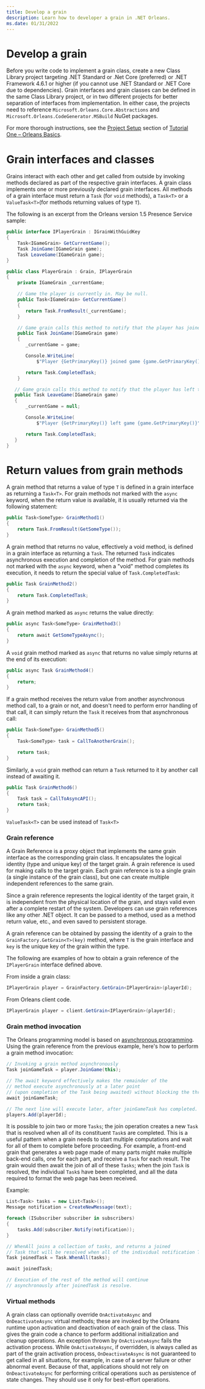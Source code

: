```yaml
---
title: Develop a grain
description: Learn how to developer a grain in .NET Orleans.
ms.date: 01/31/2022
---
```


# Develop a grain

Before you write code to implement a grain class, create a new Class Library project targeting .NET Standard or .Net Core (preferred) or .NET Framework 4.6.1 or higher (if you cannot use .NET Standard or .NET Core due to dependencies). Grain interfaces and grain classes can be defined in the same Class Library project, or in two different projects for better separation of interfaces from implementation. In either case, the projects need to reference `Microsoft.Orleans.Core.Abstractions` and `Microsoft.Orleans.CodeGenerator.MSBuild` NuGet packages.

For more thorough instructions, see the [Project Setup](../tutorials_and_samples/tutorial_1.md#project-setup) section of [Tutorial One – Orleans Basics](../tutorials_and_samples/tutorial_1.md).

# Grain interfaces and classes

Grains interact with each other and get called from outside by invoking methods declared as part of the respective grain interfaces. A grain class implements one or more previously declared grain interfaces. All methods of a grain interface must return a `Task` (for `void` methods), a `Task<T>` or a `ValueTask<T>`(for methods returning values of type `T`).

The following is an excerpt from the Orleans version 1.5 Presence Service sample:

```csharp
public interface IPlayerGrain : IGrainWithGuidKey
{
    Task<IGameGrain> GetCurrentGame();
    Task JoinGame(IGameGrain game);
    Task LeaveGame(IGameGrain game);
}

public class PlayerGrain : Grain, IPlayerGrain
{
    private IGameGrain _currentGame;

    // Game the player is currently in. May be null.
    public Task<IGameGrain> GetCurrentGame()
    {
       return Task.FromResult(_currentGame);
    }

    // Game grain calls this method to notify that the player has joined the game.
    public Task JoinGame(IGameGrain game)
    {
       _currentGame = game;

       Console.WriteLine(
           $"Player {GetPrimaryKey()} joined game {game.GetPrimaryKey()}");

       return Task.CompletedTask;
    }

   // Game grain calls this method to notify that the player has left the game.
   public Task LeaveGame(IGameGrain game)
   {
       _currentGame = null;

       Console.WriteLine(
           $"Player {GetPrimaryKey()} left game {game.GetPrimaryKey()}");

       return Task.CompletedTask;
   }
}
```

# Return values from grain methods

A grain method that returns a value of type `T` is defined in a grain interface as returning a `Task<T>`.
For grain methods not marked with the `async` keyword, when the return value is available, it is usually returned via the following statement:

```csharp
public Task<SomeType> GrainMethod1()
{
    return Task.FromResult(GetSomeType());
}
```

A grain method that returns no value, effectively a void method, is defined in a grain interface as returning a `Task`.
The returned `Task` indicates asynchronous execution and completion of the method.
For grain methods not marked with the `async` keyword, when a "void" method completes its execution, it needs to return the special value of `Task.CompletedTask`:

```csharp
public Task GrainMethod2()
{
    return Task.CompletedTask;
}
```

A grain method marked as `async` returns the value directly:

```csharp
public async Task<SomeType> GrainMethod3()
{
    return await GetSomeTypeAsync();
}
```

A `void` grain method marked as `async` that returns no value simply returns at the end of its execution:

```csharp
public async Task GrainMethod4()
{
    return;
}
```

If a grain method receives the return value from another asynchronous method call, to a grain or not, and doesn't need to perform error handling of that call, it can simply return the `Task` it receives from that asynchronous call:

```csharp
public Task<SomeType> GrainMethod5()
{
    Task<SomeType> task = CallToAnotherGrain();

    return task;
}
```

Similarly, a `void` grain method can return a `Task` returned to it by another call instead of awaiting it.

```csharp
public Task GrainMethod6()
{
    Task task = CallToAsyncAPI();
    return task;
}
```

`ValueTask<T>` can be used instead of `Task<T>`

### Grain reference

A Grain Reference is a proxy object that implements the same grain interface as the corresponding grain class. It encapsulates the logical identity (type and unique key) of the target grain. A grain reference is used for making calls to the target grain. Each grain reference is to a single grain (a single instance of the grain class), but one can create multiple independent references to the same grain.

Since a grain reference represents the logical identity of the target grain, it is independent from the physical location of the grain, and stays valid even after a complete restart of the system. Developers can use grain references like any other .NET object. It can be passed to a method, used as a method return value, etc., and even saved to persistent storage.

A grain reference can be obtained by passing the identity of a grain to the `GrainFactory.GetGrain<T>(key)` method, where `T` is the grain interface and `key` is the unique key of the grain within the type.

The following are examples of how to obtain a grain reference of the `IPlayerGrain` interface defined above.

From inside a grain class:

```csharp
IPlayerGrain player = GrainFactory.GetGrain<IPlayerGrain>(playerId);
```

From Orleans client code.

```csharp
IPlayerGrain player = client.GetGrain<IPlayerGrain>(playerId);
```

### Grain method invocation

The Orleans programming model is based on [asynchronous programming](/dotnet/csharp/async). Using the grain reference from the previous example, here's how to perform a grain method invocation:

```csharp
// Invoking a grain method asynchronously
Task joinGameTask = player.JoinGame(this);

// The await keyword effectively makes the remainder of the
// method execute asynchronously at a later point 
// (upon completion of the Task being awaited) without blocking the thread.
await joinGameTask;

// The next line will execute later, after joinGameTask has completed.
players.Add(playerId);
```

It is possible to join two or more `Tasks`; the join operation creates a new `Task` that is resolved when all of its constituent `Task`s are completed. This is a useful pattern when a grain needs to start multiple computations and wait for all of them to complete before proceeding. For example, a front-end grain that generates a web page made of many parts might make multiple back-end calls, one for each part, and receive a `Task` for each result. The grain would then await the join of all of these `Tasks`; when the join `Task` is resolved, the individual `Task`s have been completed, and all the data required to format the web page has been received.

Example:

```csharp
List<Task> tasks = new List<Task>();
Message notification = CreateNewMessage(text);

foreach (ISubscriber subscriber in subscribers)
{
    tasks.Add(subscriber.Notify(notification));
}

// WhenAll joins a collection of tasks, and returns a joined
// Task that will be resolved when all of the individual notification Tasks are resolved.
Task joinedTask = Task.WhenAll(tasks);

await joinedTask;

// Execution of the rest of the method will continue
// asynchronously after joinedTask is resolve.
```

### Virtual methods

A grain class can optionally override `OnActivateAsync` and `OnDeactivateAsync` virtual methods; these are invoked by the Orleans runtime upon activation and deactivation of each grain of the class. This gives the grain code a chance to perform additional initialization and cleanup operations. An exception thrown by `OnActivateAsync` fails the activation process.
While `OnActivateAsync`, if overridden, is always called as part of the grain activation process, `OnDeactivateAsync` is not guaranteed to get called in all situations, for example, in case of a server failure or other abnormal event. Because of that, applications should not rely on `OnDeactivateAsync` for performing critical operations such as persistence of state changes. They should use it only for best-effort operations.
